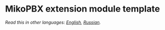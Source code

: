 # MikoPBX extension module template #

*Read this in other languages: [English](README.md), [Russian](README.ru.md).*
